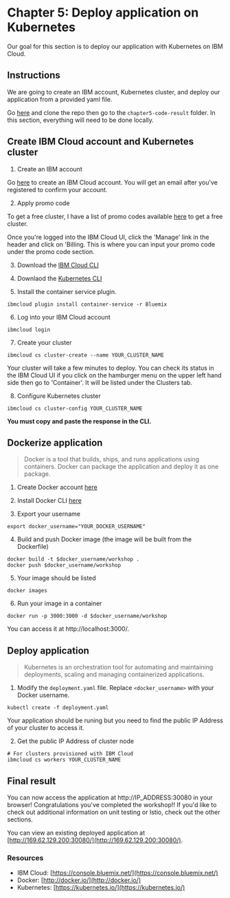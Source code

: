 # Chapter 5: Deploy application on Kubernetes

Our goal for this section is to deploy our application with Kubernetes on IBM Cloud. 

## Instructions

We are going to create an IBM account, Kubernetes cluster, and deploy our application from a provided yaml file. 

Go [here](https://github.com/rizcheldayao/workshop) and clone the repo then go to the `chapter5-code-result` folder. In this section, everything will need to be done locally. 

## Create IBM Cloud account and Kubernetes cluster

1. Create an IBM account

Go [here](https://ibm.biz/BdYDAi) to create an IBM Cloud account. You will get an email after you've registered to confirm your account. 

2. Apply promo code

To get a free cluster, I have a list of promo codes available [here](https://docs.google.com/spreadsheets/d/1TxSqPpL2BZhntPWLKinskJeUnoVVfU48Q9m8LXrbU64/edit?usp=sharing) to get a free cluster. 

Once you're logged into the IBM Cloud UI, click the 'Manage' link in the header and click on 'Billing. This is where you can input your promo code under the promo code section.

3. Download the [IBM Cloud CLI](https://console.bluemix.net/docs/cli/reference/bluemix_cli/get_started.html#getting-started)

4. Downlaod the [Kubernetes CLI](https://kubernetes.io/docs/tasks/tools/install-kubectl/)

5. Install the container service plugin.
```
ibmcloud plugin install container-service -r Bluemix
```

6. Log into your IBM Cloud account
```
ibmcloud login
```

7. Create your cluster
```
ibmcloud cs cluster-create --name YOUR_CLUSTER_NAME
```
Your cluster will take a few minutes to deploy. You can check its status in the IBM Cloud UI if you click on the hamburger menu on the upper left hand side then go to 'Container'. It will be listed under the Clusters tab.

8. Configure Kubernetes cluster
```
ibmcloud cs cluster-config YOUR_CLUSTER_NAME
```

**You must copy and paste the response in the CLI.**


## Dockerize application

> Docker is a tool that builds, ships, and runs applications using containers. Docker can package the application and deploy it as one package. 

1. Create Docker account [here](https://cloud.docker.com/)

2. Install Docker CLI [here](https://docs.docker.com/install/)

3. Export your username
```
export docker_username="YOUR_DOCKER_USERNAME"
```

4. Build and push Docker image (the image will be built from the Dockerfile)
```
docker build -t $docker_username/workshop .
docker push $docker_username/workshop
```

5. Your image should be listed
```
docker images
```

6. Run your image in a container
```
docker run -p 3000:3000 -d $docker_username/workshop
```

You can access it at http://localhost:3000/. 

## Deploy application 

> Kubernetes is an orchestration tool for automating and maintaining deployments, scaling and managing containerized applications. 

1. Modify the `deployment.yaml` file. Replace `<docker_username>` with your Docker username.

```
kubectl create -f deployment.yaml
```

Your application should be runing but you need to find the public IP Address of your cluster to access it.

2. Get the public IP Address of cluster node
```
# For clusters provisioned with IBM Cloud
ibmcloud cs workers YOUR_CLUSTER_NAME
```

## Final result

You can now access the application at http://IP_ADDRESS:30080 in your browser! Congratulations you've completed the workshop!! If you'd like to check out additional information on unit testing or Istio, check out the other sections. 

You can view an existing deployed application at [http://169.62.129.200:30080/](http://169.62.129.200:30080/).


### Resources
- IBM Cloud: [https://console.bluemix.net/](https://console.bluemix.net/)
- Docker: [http://docker.io/](http://docker.io/)
- Kubernetes: [https://kubernetes.io/](https://kubernetes.io/)
